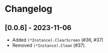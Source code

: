# Changelog

## [0.0.6] - 2023-11-06

* Added `(*Instance).ClearScreen` (#36, #37)
* Removed `(*Instance).Clean` (#37)

